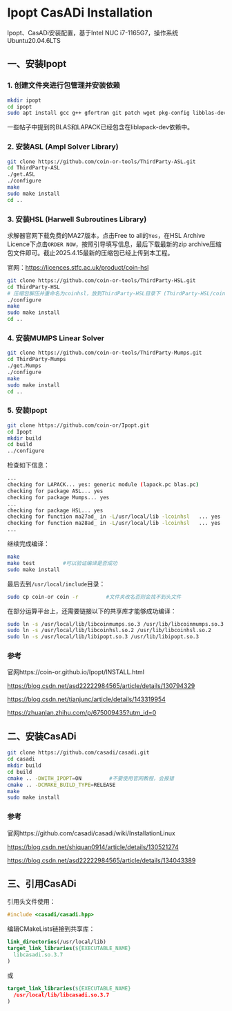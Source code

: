 # Ipopt CasADi Installation

Ipopt、CasADi安装配置，基于Intel NUC i7-1165G7，操作系统Ubuntu20.04.6LTS

## 一、安装Ipopt

### 1. 创建文件夹进行包管理并安装依赖

```bash
mkdir ipopt
cd ipopt
sudo apt install gcc g++ gfortran git patch wget pkg-config libblas-dev liblapack-dev libmetis-dev
```

一些帖子中提到的BLAS和LAPACK已经包含在liblapack-dev依赖中。

### 2. 安装ASL (Ampl Solver Library)

```bash
git clone https://github.com/coin-or-tools/ThirdParty-ASL.git
cd ThirdParty-ASL
./get.ASL
./configure
make
sudo make install
cd ..
```

### 3. 安装HSL (Harwell Subroutines Library)

求解器官网下载免费的MA27版本，点击Free to all的`Yes`，在HSL Archive Licence下点击`ORDER NOW`，按照引导填写信息，最后下载最新的zip archive压缩包文件即可。截止2025.4.15最新的压缩包已经上传到本工程。

官网：https://licences.stfc.ac.uk/product/coin-hsl

```bash
git clone https://github.com/coin-or-tools/ThirdParty-HSL.git
cd ThirdParty-HSL
# 压缩包解压并重命名为coinhsl，放到ThirdParty-HSL目录下 (ThirdParty-HSL/coinhsl)
./configure
make
sudo make install
cd ..
```

### 4. 安装MUMPS Linear Solver 

```bash
git clone https://github.com/coin-or-tools/ThirdParty-Mumps.git
cd ThirdParty-Mumps
./get.Mumps
./configure
make
sudo make install
cd ..
```

### 5. 安装Ipopt

```bash
git clone https://github.com/coin-or/Ipopt.git
cd Ipopt
mkdir build
cd build
../configure
```

检查如下信息：

```bash
...
checking for LAPACK... yes: generic module (lapack.pc blas.pc)
checking for package ASL... yes
checking for package Mumps... yes
...
checking for package HSL... yes
checking for function ma27ad_ in -L/usr/local/lib -lcoinhsl   ... yes
checking for function ma28ad_ in -L/usr/local/lib -lcoinhsl   ... yes
...
```

继续完成编译：

```bash
make 
make test         #可以验证编译是否成功
sudo make install
```

最后去到`/usr/local/include`目录：

```bash
sudo cp coin-or coin -r         #文件夹改名否则会找不到头文件
```

在部分运算平台上，还需要链接以下的共享库才能够成功编译：
```bash
sudo ln -s /usr/local/lib/libcoinmumps.so.3 /usr/lib/libcoinmumps.so.3
sudo ln -s /usr/local/lib/libcoinhsl.so.2 /usr/lib/libcoinhsl.so.2
sudo ln -s /usr/local/lib/libipopt.so.3 /usr/lib/libipopt.so.3
```

### 参考

官网https://coin-or.github.io/Ipopt/INSTALL.html

https://blog.csdn.net/asd22222984565/article/details/130794329

https://blog.csdn.net/tianjunc/article/details/143319954

https://zhuanlan.zhihu.com/p/675009435?utm_id=0

## 二、安装CasADi

```bash
git clone https://github.com/casadi/casadi.git
cd casadi
mkdir build
cd build
cmake .. -DWITH_IPOPT=ON         #不要使用官网教程，会报错
cmake .. -DCMAKE_BUILD_TYPE=RELEASE
make
sudo make install
```

### 参考

官网https://github.com/casadi/casadi/wiki/InstallationLinux

https://blog.csdn.net/shiquan0914/article/details/130521274

https://blog.csdn.net/asd22222984565/article/details/134043389

## 三、引用CasADi

引用头文件使用：
```cpp
#include <casadi/casadi.hpp>
```

编辑CMakeLists链接到共享库：
```cmake
link_directories(/usr/local/lib)
target_link_libraries(${EXECUTABLE_NAME}
  libcasadi.so.3.7
)
```
或
```cmake
target_link_libraries(${EXECUTABLE_NAME}
  /usr/local/lib/libcasadi.so.3.7
)
```
